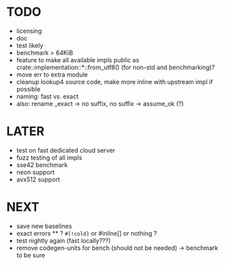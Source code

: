 # TODO
* licensing
* doc
* test likely
* benchmark > 64KiB
* feature to make all available impls public as crate::implementation::*::from_utf8() (for non-std and benchmarking)?
* move err to extra module
* cleanup lookup4 source code, make more inline with upstream impl if possible
* naming: fast vs. exact
* also: rename _exact -> no suffix, no suffix -> assume_ok (?)

# LATER
* test on fast dedicated cloud server
* fuzz testing of all impls
* sse42 benchmark
* neon support
* avx512 support

# NEXT
* save new baselines
* exact errors
** ? `#[!cold]` or #inline[] or  nothing ?
* test nightly again (fast locally???)
* remove codegen-units for bench (should not be needed) -> benchmark to be sure
